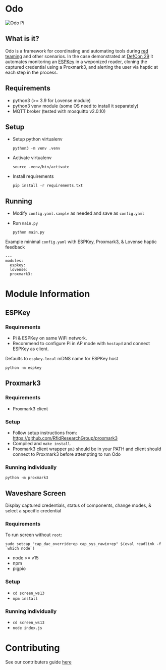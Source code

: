 # Odo

![Odo Pi](https://github.com/Red-Team-Alliance/Odo/blob/main/docs/odo.jpg?raw=true)

## **What is it?**

Odo is a framework for coordinating and automating tools during [red teaming](https://en.wikipedia.org/wiki/Red_team) and other scenarios.  In the case demonstrated at [DefCon 29](https://www.youtube.com/watch?v=NARJrwX_KFY) it automates monitoring an [ESPKey](https://redteamtools.com/espkey) in a weponized reader, cloning the captured credential using a Proxmark3, and alerting the user via haptic at each step in the process.

## **Requirements**

- python3 (>= 3.9 for Lovense module)
- python3 venv module (some OS need to install it separately)
- MQTT broker (tested with mosquitto v2.0.10)

## **Setup**

- Setup python virtualenv

	`python3 -m venv .venv`

- Activate virtualenv

    `source .venv/bin/activate`

- Install requirements

    `pip install -r requirements.txt`

## **Running**

- Modify `config.yaml.sample` as needed and save as `config.yaml`

- Run `main.py`

    `python main.py`

Example minimal `config.yaml` with ESPKey, Proxmark3, & Lovense haptic feedback
```
---
modules:
  espkey:
  lovense:
  proxmark3:
```

# Module Information
## ESPKey

### Requirements

- Pi & ESPKey on same WiFi network.
- Recommend to configure Pi in AP mode with `hostapd` and connect ESPKey as client.

Defaults to `espkey.local` mDNS name for ESPKey host

`python -m espkey`

## Proxmark3 
### Requirements

- Proxmark3 client

### Setup

- Follow setup instructions from: https://github.com/RfidResearchGroup/proxmark3
- Compiled and `make install`. 
- Proxmark3 client wrapper `pm3` should be in your PATH and client should connect to Proxmark3 before attempting to run Odo

### Running individually

`python -m proxmark3`

## Waveshare Screen

Display captured credentials, status of components, change modes, & select a specific credential 

### Requirements

To run screen without `root`:
```
sudo setcap "cap_dac_override+ep cap_sys_rawio+ep" $(eval readlink -f `which node`)
```

- node >= v15 
- npm
- pigpio

### Setup

- `cd screen_ws13`
- `npm install`

### Running individually

- `cd screen_ws13`
- `node index.js`


# Contributing

See our contributers guide [here](docs/CONTRIBUTING.md)
